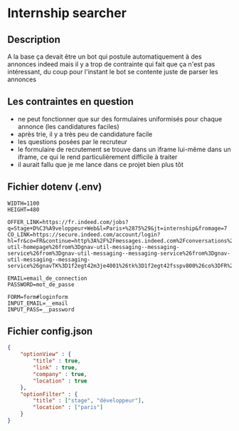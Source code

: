 # Internship searcher
## Description
A la base ça devait être un bot qui postule automatiquement à des annonces indeed mais il y a trop de contrainte qui fait que ça n'est pas intéressant, du coup pour l'instant le bot se contente juste de parser les annonces

## Les contraintes en question
* ne peut fonctionner que sur des formulaires uniformisés pour chaque annonce (les candidatures faciles)
* après trie, il y a très peu de candidature facile
* les questions posées par le recruteur
* le formulaire de recrutement se trouve dans un iframe lui-même dans un iframe, ce qui le rend particulièrement difficile à traiter
* il aurait fallu que je me lance dans ce projet bien plus tôt

## Fichier dotenv (.env)
```
WIDTH=1100
HEIGHT=480

OFFER_LINK=https://fr.indeed.com/jobs?q=Stage+D%C3%A9veloppeur+Web&l=Paris+%2875%29&jt=internship&fromage=7
CO_LINK=https://secure.indeed.com/account/login?hl=fr&co=FR&continue=http%3A%2F%2Fmessages.indeed.com%2Fconversations%2F%3Ffrom%3Dgnav-util-homepage%26from%3Dgnav-util-messaging--messaging-service%26from%3Dgnav-util-messaging--messaging-service%26from%3Dgnav-util-messaging--messaging-service%26gnavTK%3D1f2egt42m3je4001%26tk%3D1f2egt42fsspv800%26co%3DFR%26hl%3Dfr%26filter%3DInbox

EMAIL=email_de_connection
PASSWORD=mot_de_passe

FORM=form#loginform
INPUT_EMAIL=__email
INPUT_PASS=__password
```

## Fichier config.json
```json
{
    "optionView" : {
        "title" : true,
        "link" : true,
        "company" : true,
        "location" : true
    },
    "optionFilter" : {
        "title" : ["stage", "développeur"],
        "location" : ["paris"]
    }
}
```
